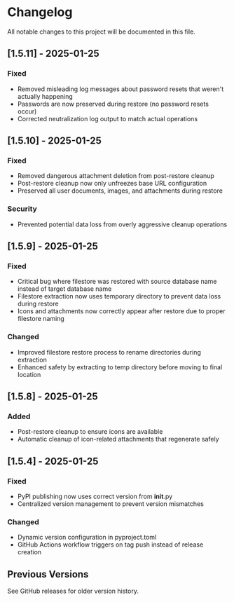 # Changelog

All notable changes to this project will be documented in this file.

## [1.5.11] - 2025-01-25

### Fixed
- Removed misleading log messages about password resets that weren't actually happening
- Passwords are now preserved during restore (no password resets occur)
- Corrected neutralization log output to match actual operations

## [1.5.10] - 2025-01-25

### Fixed
- Removed dangerous attachment deletion from post-restore cleanup
- Post-restore cleanup now only unfreezes base URL configuration
- Preserved all user documents, images, and attachments during restore

### Security
- Prevented potential data loss from overly aggressive cleanup operations

## [1.5.9] - 2025-01-25

### Fixed
- Critical bug where filestore was restored with source database name instead of target database name
- Filestore extraction now uses temporary directory to prevent data loss during restore
- Icons and attachments now correctly appear after restore due to proper filestore naming

### Changed
- Improved filestore restore process to rename directories during extraction
- Enhanced safety by extracting to temp directory before moving to final location

## [1.5.8] - 2025-01-25

### Added
- Post-restore cleanup to ensure icons are available
- Automatic cleanup of icon-related attachments that regenerate safely

## [1.5.4] - 2025-01-25

### Fixed
- PyPI publishing now uses correct version from __init__.py
- Centralized version management to prevent version mismatches

### Changed
- Dynamic version configuration in pyproject.toml
- GitHub Actions workflow triggers on tag push instead of release creation

## Previous Versions

See GitHub releases for older version history.